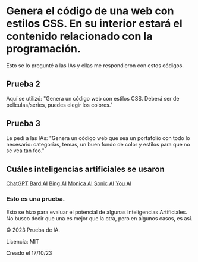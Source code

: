 # Genera el código de una web con estilos CSS. En su interior estará el contenido relacionado con la programación.

Esto se lo pregunté a las IAs y ellas me respondieron con estos códigos.

## Prueba 2

Aquí se utilizó: "Genera un código web con estilos CSS. Deberá ser de películas/series, puedes elegir los colores."

## Prueba 3

Le pedí a las IAs: "Genera un código web que sea un portafolio con todo lo necesario: categorías, temas, un buen fondo de color y estilos para que no se vea tan feo."

## Cuáles inteligencias artificiales se usaron

[ChatGPT](https://chat.openai.com/)
[Bard AI](https://bard.google.com/)
[Bing AI](https://www.bing.com/?/ai)
[Monica AI](https://monica.im/)
[Sonic AI](https://writesonic.com/chat)
[You AI](https://you.com/)


### Esto es una prueba.

Esto se hizo para evaluar el potencial de algunas Inteligencias Artificiales. No busco decir que una es mejor que la otra, pero en algunos casos, es así.

© 2023 Prueba de IA.

Licencia: MIT

Creado el 17/10/23
